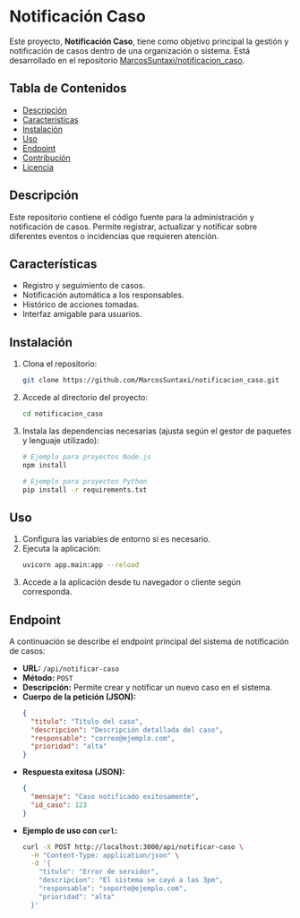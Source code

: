 # Notificación Caso

Este proyecto, **Notificación Caso**, tiene como objetivo principal la gestión y notificación de casos dentro de una organización o sistema. Está desarrollado en el repositorio [MarcosSuntaxi/notificacion_caso](https://github.com/MarcosSuntaxi/notificacion_caso).

## Tabla de Contenidos

- [Descripción](#descripción)
- [Características](#características)
- [Instalación](#instalación)
- [Uso](#uso)
- [Endpoint](#endpoint)
- [Contribución](#contribución)
- [Licencia](#licencia)

## Descripción

Este repositorio contiene el código fuente para la administración y notificación de casos. Permite registrar, actualizar y notificar sobre diferentes eventos o incidencias que requieren atención.

## Características

- Registro y seguimiento de casos.
- Notificación automática a los responsables.
- Histórico de acciones tomadas.
- Interfaz amigable para usuarios.

## Instalación

1. Clona el repositorio:
   ```bash
   git clone https://github.com/MarcosSuntaxi/notificacion_caso.git
   ```
2. Accede al directorio del proyecto:
   ```bash
   cd notificacion_caso
   ```
3. Instala las dependencias necesarias (ajusta según el gestor de paquetes y lenguaje utilizado):
   ```bash
   # Ejemplo para proyectos Node.js
   npm install

   # Ejemplo para proyectos Python
   pip install -r requirements.txt
   ```

## Uso

1. Configura las variables de entorno si es necesario.
2. Ejecuta la aplicación:
   ```bash
   uvicorn app.main:app --reload
   ```
3. Accede a la aplicación desde tu navegador o cliente según corresponda.

## Endpoint

A continuación se describe el endpoint principal del sistema de notificación de casos:

- **URL:** `/api/notificar-caso`
- **Método:** `POST`
- **Descripción:** Permite crear y notificar un nuevo caso en el sistema.
- **Cuerpo de la petición (JSON):**
  ```json
  {
    "titulo": "Título del caso",
    "descripcion": "Descripción detallada del caso",
    "responsable": "correo@ejemplo.com",
    "prioridad": "alta"
  }
  ```
- **Respuesta exitosa (JSON):**
  ```json
  {
    "mensaje": "Caso notificado exitosamente",
    "id_caso": 123
  }
  ```
- **Ejemplo de uso con `curl`:**
  ```bash
  curl -X POST http://localhost:3000/api/notificar-caso \
    -H "Content-Type: application/json" \
    -d '{
      "titulo": "Error de servidor",
      "descripcion": "El sistema se cayó a las 3pm",
      "responsable": "soporte@ejemplo.com",
      "prioridad": "alta"
    }'
  ```